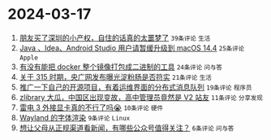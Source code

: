 # 2024-03-17

1. [朋友买了深圳的小产权，自住的话真的太噩梦了](https://www.v2ex.com/t/1024413) `39条评论` `生活`
1. [Java 、Idea、Android Studio 用户请暂缓升级到 macOS 14.4](https://www.v2ex.com/t/1024389) `25条评论` `Apple`
1. [有没有能把 docker 整个镜像打包成二进制的工具](https://www.v2ex.com/t/1024405) `24条评论` `问与答`
1. [关于 315 时期，央广网发布曝光淀粉肠是否符实](https://www.v2ex.com/t/1024410) `21条评论` `生活`
1. [推广一下自己的开源项目，有着运维界面的分布式消息队列](https://www.v2ex.com/t/1024402) `19条评论` `程序员`
1. [zlibrary 大瓜，中国区出现变故，高中管理员竟然是 V2 站友](https://www.v2ex.com/t/1024417) `11条评论` `分享发现`
1. [雷电 3 外接显卡真的不行了吗😭](https://www.v2ex.com/t/1024407) `10条评论` `硬件`
1. [Wayland 的字体渲染](https://www.v2ex.com/t/1024388) `9条评论` `Linux`
1. [想让父母从正规渠道看新闻，有哪些公众号值得关注？](https://www.v2ex.com/t/1024436) `6条评论` `问与答`
